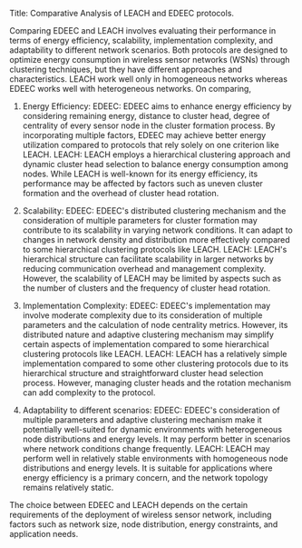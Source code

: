 Title: Comparative Analysis of LEACH and EDEEC protocols.

Comparing EDEEC and LEACH involves evaluating their performance in terms of energy efficiency, scalability, implementation complexity, and adaptability to different network scenarios. Both protocols are designed to optimize energy consumption in wireless sensor networks (WSNs) through clustering techniques, but they have different approaches and characteristics. LEACH work well only in homogeneous networks whereas EDEEC works well with heterogeneous networks. On comparing,

1. Energy Efficiency:
EDEEC: 
EDEEC aims to enhance energy efficiency by considering remaining energy, distance to cluster head, degree of centrality of every sensor node in the cluster formation process. By incorporating multiple factors, EDEEC may achieve better energy utilization compared to protocols that rely solely on one criterion like LEACH.
LEACH: 
LEACH employs a hierarchical clustering approach and dynamic cluster head selection to balance energy consumption among nodes. While LEACH is well-known for its energy efficiency, its performance may be affected by factors such as uneven cluster formation and the overhead of cluster head rotation.

2. Scalability:
EDEEC:
EDEEC's distributed clustering mechanism and the consideration of multiple parameters for cluster formation may contribute to its scalability in varying network conditions. It can adapt to changes in network density and distribution more effectively compared to some hierarchical clustering protocols like LEACH.
LEACH: 
LEACH's hierarchical structure can facilitate scalability in larger networks by reducing communication overhead and management complexity. However, the scalability of LEACH may be limited by aspects such as the number of clusters and the frequency of cluster head rotation.

3. Implementation Complexity:
EDEEC: 
EDEEC's implementation may involve moderate complexity due to its consideration of multiple parameters and the calculation of node centrality metrics. However, its distributed nature and adaptive clustering mechanism may simplify certain aspects of implementation compared to some hierarchical clustering protocols like LEACH.
LEACH: 
LEACH has a relatively simple implementation compared to some other clustering protocols due to its hierarchical structure and straightforward cluster head selection process. However, managing cluster heads and the rotation mechanism can add complexity to the protocol.

4. Adaptability to different scenarios:
EDEEC: 
EDEEC's consideration of multiple parameters and adaptive clustering mechanism make it potentially well-suited for dynamic environments with heterogeneous node distributions and energy levels. It may perform better in scenarios where network conditions change frequently.
LEACH: 
LEACH may perform well in relatively stable environments with homogeneous node distributions and energy levels. It is suitable for applications where energy efficiency is a primary concern, and the network topology remains relatively static.

The choice between EDEEC and LEACH depends on the certain requirements of the deployment of wireless sensor network, including factors such as network size, node distribution, energy constraints, and application needs.

